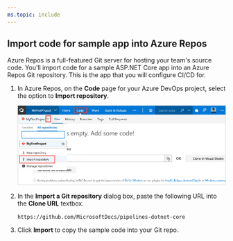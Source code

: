 ```yaml
---
ms.topic: include
---
```


## Import code for sample app into Azure Repos

Azure Repos is a full-featured Git server for hosting your team's source code. You'll import code for a sample ASP.NET Core app into an Azure Repos Git repository. This is the app that you will configure CI/CD for.

<!--
> [!NOTE]
> If you already have an ASP.NET Core application checked into your Azure Repos Git repository, you can use that for this quickstart, so long as your app does not depend on a database.
-->

1. In Azure Repos, on the **Code** page for your Azure DevOps project, select the option to **Import repository**.

   ![import repository menu item](media/import-repository-menu-item.png)

2. In the **Import a Git repository** dialog box, paste the following URL into the **Clone URL** textbox.

   ```
   https://github.com/MicrosoftDocs/pipelines-dotnet-core
   ```

3. Click **Import** to copy the sample code into your Git repo.
